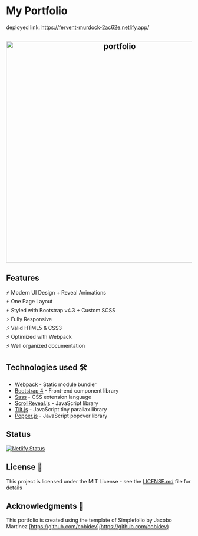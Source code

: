 # My Portfolio 

deployed link: https://fervent-murdock-2ac62e.netlify.app/

<h2 align="center">
  <img src="https://github.com/lipaopao010/new-portfolio/examples/new-portfolio.gif" alt="portfolio" width="600px" />
  <br>
</h2>

## Features

⚡️ Modern UI Design + Reveal Animations\
⚡️ One Page Layout\
⚡️ Styled with Bootstrap v4.3 + Custom SCSS\
⚡️ Fully Responsive\
⚡️ Valid HTML5 & CSS3\
⚡️ Optimized with Webpack\
⚡️ Well organized documentation

## Technologies used 🛠️

- [Webpack](https://webpack.js.org/concepts/) - Static module bundler
- [Bootstrap 4](https://getbootstrap.com/docs/4.3/getting-started/introduction/) - Front-end component library
- [Sass](https://sass-lang.com/documentation) - CSS extension language
- [ScrollReveal.js](https://scrollrevealjs.org/) - JavaScript library
- [Tilt.js](https://gijsroge.github.io/tilt.js/) - JavaScript tiny parallax library
- [Popper.js](https://popper.js.org/) - JavaScript popover library

## Status

[![Netlify Status](https://api.netlify.com/api/v1/badges/75600296-89eb-4640-9e7e-fa87fba7ce76/deploy-status)](https://app.netlify.com/sites/fervent-murdock-2ac62e/overview)

## License 📄

This project is licensed under the MIT License - see the [LICENSE.md](LICENSE.md) file for details

## Acknowledgments 🎁

This portfolio is created using the template of Simplefolio by Jacobo Martinez [https://github.com/cobidev](https://github.com/cobidev)

